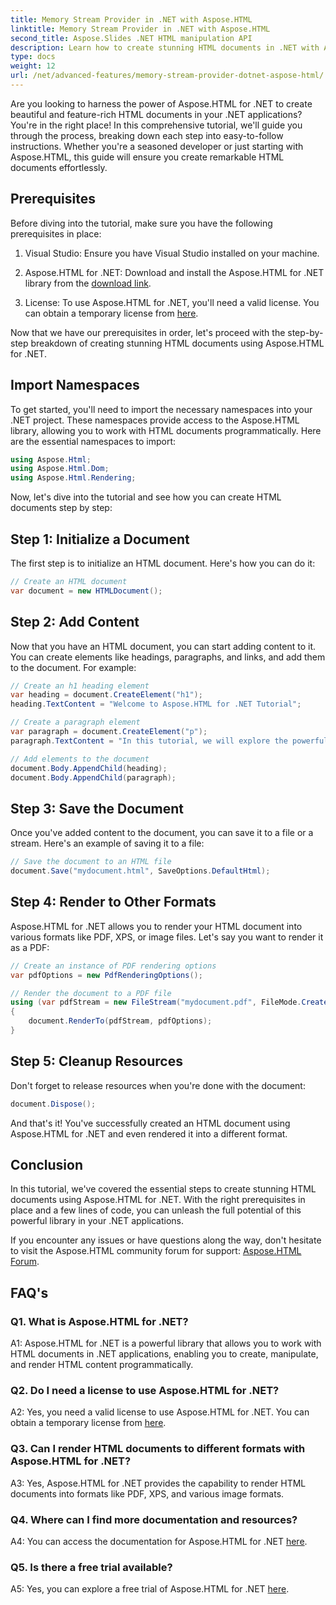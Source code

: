 ```yaml
---
title: Memory Stream Provider in .NET with Aspose.HTML
linktitle: Memory Stream Provider in .NET with Aspose.HTML
second_title: Aspose.Slides .NET HTML manipulation API
description: Learn how to create stunning HTML documents in .NET with Aspose.HTML. Follow our step-by-step tutorial and unlock the power of HTML manipulation.
type: docs
weight: 12
url: /net/advanced-features/memory-stream-provider-dotnet-aspose-html/
---
```


Are you looking to harness the power of Aspose.HTML for .NET to create beautiful and feature-rich HTML documents in your .NET applications? You're in the right place! In this comprehensive tutorial, we'll guide you through the process, breaking down each step into easy-to-follow instructions. Whether you're a seasoned developer or just starting with Aspose.HTML, this guide will ensure you create remarkable HTML documents effortlessly.

## Prerequisites

Before diving into the tutorial, make sure you have the following prerequisites in place:

1. Visual Studio: Ensure you have Visual Studio installed on your machine.

2. Aspose.HTML for .NET: Download and install the Aspose.HTML for .NET library from the [download link](https://releases.aspose.com/html/net/).

3. License: To use Aspose.HTML for .NET, you'll need a valid license. You can obtain a temporary license from [here](https://purchase.aspose.com/temporary-license/).

Now that we have our prerequisites in order, let's proceed with the step-by-step breakdown of creating stunning HTML documents using Aspose.HTML for .NET.

## Import Namespaces

To get started, you'll need to import the necessary namespaces into your .NET project. These namespaces provide access to the Aspose.HTML library, allowing you to work with HTML documents programmatically. Here are the essential namespaces to import:

```csharp
using Aspose.Html;
using Aspose.Html.Dom;
using Aspose.Html.Rendering;
```

Now, let's dive into the tutorial and see how you can create HTML documents step by step:

## Step 1: Initialize a Document

The first step is to initialize an HTML document. Here's how you can do it:

```csharp
// Create an HTML document
var document = new HTMLDocument();
```

## Step 2: Add Content

Now that you have an HTML document, you can start adding content to it. You can create elements like headings, paragraphs, and links, and add them to the document. For example:

```csharp
// Create an h1 heading element
var heading = document.CreateElement("h1");
heading.TextContent = "Welcome to Aspose.HTML for .NET Tutorial";

// Create a paragraph element
var paragraph = document.CreateElement("p");
paragraph.TextContent = "In this tutorial, we will explore the powerful features of Aspose.HTML for .NET.";

// Add elements to the document
document.Body.AppendChild(heading);
document.Body.AppendChild(paragraph);
```

## Step 3: Save the Document

Once you've added content to the document, you can save it to a file or a stream. Here's an example of saving it to a file:

```csharp
// Save the document to an HTML file
document.Save("mydocument.html", SaveOptions.DefaultHtml);
```

## Step 4: Render to Other Formats

Aspose.HTML for .NET allows you to render your HTML document into various formats like PDF, XPS, or image files. Let's say you want to render it as a PDF:

```csharp
// Create an instance of PDF rendering options
var pdfOptions = new PdfRenderingOptions();

// Render the document to a PDF file
using (var pdfStream = new FileStream("mydocument.pdf", FileMode.Create))
{
    document.RenderTo(pdfStream, pdfOptions);
}
```

## Step 5: Cleanup Resources

Don't forget to release resources when you're done with the document:

```csharp
document.Dispose();
```

And that's it! You've successfully created an HTML document using Aspose.HTML for .NET and even rendered it into a different format.

## Conclusion

In this tutorial, we've covered the essential steps to create stunning HTML documents using Aspose.HTML for .NET. With the right prerequisites in place and a few lines of code, you can unleash the full potential of this powerful library in your .NET applications.

If you encounter any issues or have questions along the way, don't hesitate to visit the Aspose.HTML community forum for support: [Aspose.HTML Forum](https://forum.aspose.com/).

## FAQ's

### Q1. What is Aspose.HTML for .NET?

A1: Aspose.HTML for .NET is a powerful library that allows you to work with HTML documents in .NET applications, enabling you to create, manipulate, and render HTML content programmatically.

### Q2. Do I need a license to use Aspose.HTML for .NET?

A2: Yes, you need a valid license to use Aspose.HTML for .NET. You can obtain a temporary license from [here](https://purchase.aspose.com/temporary-license/).

### Q3. Can I render HTML documents to different formats with Aspose.HTML for .NET?

A3: Yes, Aspose.HTML for .NET provides the capability to render HTML documents into formats like PDF, XPS, and various image formats.

### Q4. Where can I find more documentation and resources?

A4: You can access the documentation for Aspose.HTML for .NET [here](https://reference.aspose.com/html/net/).

### Q5. Is there a free trial available?

A5: Yes, you can explore a free trial of Aspose.HTML for .NET [here](https://releases.aspose.com/).

